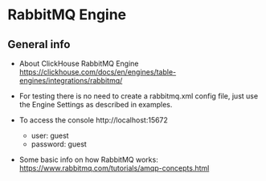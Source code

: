 # RabbitMQ Engine

## General info

- About ClickHouse RabbitMQ Engine https://clickhouse.com/docs/en/engines/table-engines/integrations/rabbitmq/

- For testing there is no need to create a rabbitmq.xml config file, just use the Engine Settings as described in examples.
- To access the console http://localhost:15672
  
  - user: guest
  - password: guest

- Some basic info on how RabbitMQ works: https://www.rabbitmq.com/tutorials/amqp-concepts.html




